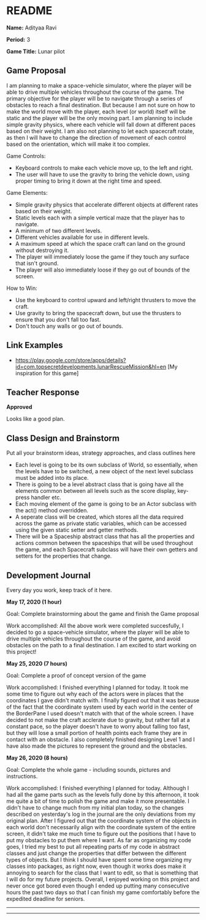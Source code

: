 # README #

**Name:**	Adityaa Ravi

**Period:**	3

**Game Title:** Lunar pilot

## Game Proposal ##

I am planning to make a space-vehicle simulator, where the player will be able to drive multiple vehicles 
throughout the course of the game. The primary objective for the player will be to navigate through a series
of obstacles to reach a final destination. But because I am not sure on how to make the world move with the
player, each level (or world) itself will be static and the player will be the only moving part. I am planning
to include simple gravity physics, where each vehicle will fall down at different paces based on their weight. 
I am also not planning to let each spacecraft rotate, as then I will have to change the direction of movement
of each control based on the orientation, which will make it too complex.

Game Controls:

+ Keyboard controls to make each vehicle move up, to the left and right.
+ The user will have to use the gravity to bring the vehicle down, using proper timing to bring it down at the right time and speed.

Game Elements:

+ Simple gravity physics that accelerate different objects at different rates based on their weight.
+ Static levels each with a simple vertical maze that the player has to navigate.
+ A minimum of two different levels.
+ Different vehicles available for use in different levels.
+ A maximum speed at which the space craft can land on the ground without destroying it.
+ The player will immediately loose the game if they touch any surface that isn't ground.
+ The player will also immediately loose if they go out of bounds of the screen.

How to Win:

+ Use the keyboard to control upward and left/right thrusters to move the craft.
+ Use gravity to bring the spacecraft down, but use the thrusters to ensure that you don't fall too fast.
+ Don't touch any walls or go out of bounds.

## Link Examples ##

+ https://play.google.com/store/apps/details?id=com.topsecretdevelopments.lunarRescueMission&hl=en [My inspiration for this game]

## Teacher Response ##

**Approved**

Looks like a good plan.

## Class Design and Brainstorm ##

Put all your brainstorm ideas, strategy approaches, and class outlines here

+ Each level is going to be its own subclass of World, so essentially, when the levels have to be switched, a new object of the next level subclass must be added into its place.
+ There is going to be a level abstract class that is going have all the elements common between all levels such as the score display, key-press handler etc.
+ Each moving element of the game is going to be an Actor subclass with the act() method overridden.
+ A seperate class will be created, which stores all the data required across the game as private static variables, which can be accessed using the given static setter and getter methods.
+ There will be a Spaceship abstract class that has all the properties and actions common between the spaceships that will be used throughout the game, and each Spacecraft subclass will have their own getters and setters for the properties that change.

## Development Journal ##

Every day you work, keep track of it here.

**May 17, 2020 (1 hour)**

Goal:  Complete brainstorming about the game and finish the Game proposal

Work accomplished: All the above work were completed succesfully, I decided to go a space-vehicle simulator, where the player will be able to drive multiple vehicles throughout the course of the game, and avoid obstacles on the path to a final destination. I am excited to start working on this project!

**May 25, 2020 (7 hours)**

Goal:  Complete a proof of concept version of the game

Work accomplished: I finished everything I planned for today. It took me some time to figure out why each of the actors were in places that the coordinates I gave didn't match with. I finally figured out that it was because of the fact that the coordinate system used by each world in the center of the BorderPane I used doesn't match with that of the whole screen. I have decided to not make the craft acclerate due to gravity, but rather fall at a constant pace, so the player doesn't have to worry about falling too fast, but they will lose a small portion of health points each frame they are in contact with an obstacle. I also completely finished designing Level 1 and I have also made the pictures to represent the ground and the obstacles.

**May 26, 2020 (8 hours)**

Goal:  Complete the whole game - including sounds, pictures and instructions. 

Work accomplished:  I finished everything I planned for today. Although I had all the game parts such as the levels fully done by this afternoon, it took me quite a bit of time to polish the game and make it more presentable. I didn't have to change much from my initial plan today, so the changes described on yesterday's log in the journal are the only deviations from my original plan. After I figured out that the coordinate system of the objects in each world don't necessarily  align with the coordinate system of the entire screen, it didn't take me much time to figure out the positions that I have to put my obstacles to put them where I want. As far as organizing my code goes, I tried my best to put all repeating parts of my code in abstract classes and just change the properties that differ between the different types of objects. But I think I should have spent some time organizing my classes into packages, as right now, even though it works  does make it annoying to search for the class that I want to edit, so that is something that I will do for my future projects. Overall, I enjoyed working on this project and never once got bored even though I ended up putting many consecutive hours the past two days so that I can finish my game comfortably before the expedited deadline for seniors. 

***
***
